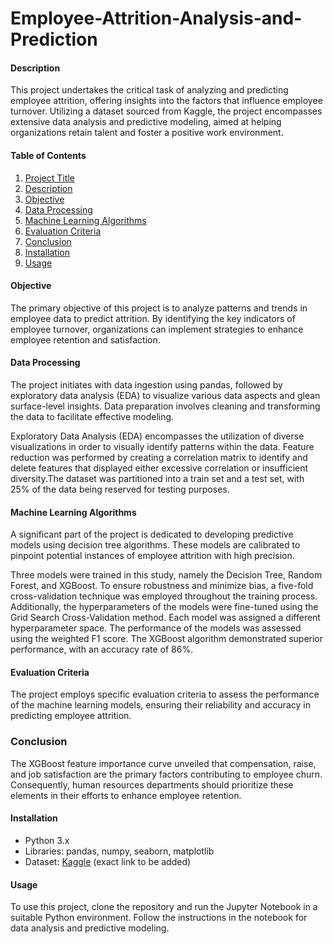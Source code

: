 # Employee-Attrition-Analysis-and-Prediction

#### Description
This project undertakes the critical task of analyzing and predicting employee attrition, offering insights into the factors that influence employee turnover. Utilizing a dataset sourced from Kaggle, the project encompasses extensive data analysis and predictive modeling, aimed at helping organizations retain talent and foster a positive work environment.

#### Table of Contents
1. [Project Title](#project-title)
2. [Description](#description)
3. [Objective](#objective)
4. [Data Processing](#data-processing)
5. [Machine Learning Algorithms](#machine-learning-algorithms)
6. [Evaluation Criteria](#evaluation-criteria)
7. [Conclusion](#Conclusion)
8. [Installation](#installation)
9. [Usage](#usage)

#### Objective
The primary objective of this project is to analyze patterns and trends in employee data to predict attrition. By identifying the key indicators of employee turnover, organizations can implement strategies to enhance employee retention and satisfaction.

#### Data Processing
The project initiates with data ingestion using pandas, followed by exploratory data analysis (EDA) to visualize various data aspects and glean surface-level insights. Data preparation involves cleaning and transforming the data to facilitate effective modeling.

Exploratory Data Analysis (EDA) encompasses the utilization of diverse visualizations in order to visually identify patterns within the data. Feature reduction was performed by creating a correlation matrix to identify and delete features that displayed either excessive correlation or insufficient diversity.The dataset was partitioned into a train set and a test set, with 25% of the data being reserved for testing purposes.

#### Machine Learning Algorithms
A significant part of the project is dedicated to developing predictive models using decision tree algorithms. These models are calibrated to pinpoint potential instances of employee attrition with high precision.

Three models were trained in this study, namely the Decision Tree, Random Forest, and XGBoost. To ensure robustness and minimize bias, a five-fold cross-validation technique was employed throughout the training process. Additionally, the hyperparameters of the models were fine-tuned using the Grid Search Cross-Validation method. Each model was assigned a different hyperparameter space. The performance of the models was assessed using the weighted F1 score. The XGBoost algorithm demonstrated superior performance, with an accuracy rate of 86%.

#### Evaluation Criteria
The project employs specific evaluation criteria to assess the performance of the machine learning models, ensuring their reliability and accuracy in predicting employee attrition.

### Conclusion
The XGBoost feature importance curve unveiled that compensation, raise, and job satisfaction are the primary factors contributing to employee churn. Consequently, human resources departments should prioritize these elements in their efforts to enhance employee retention.

#### Installation
- Python 3.x
- Libraries: pandas, numpy, seaborn, matplotlib
- Dataset: [Kaggle]([https://www.kaggle.com/datasets/pavansubhasht/ibm-hr-analytics-attrition-dataset]) (exact link to be added)

#### Usage
To use this project, clone the repository and run the Jupyter Notebook in a suitable Python environment. Follow the instructions in the notebook for data analysis and predictive modeling.
